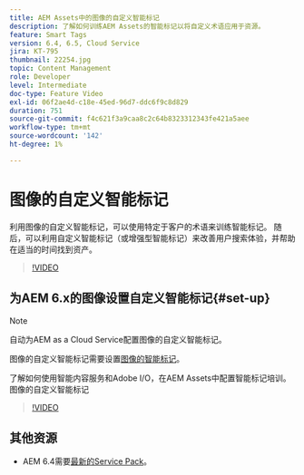 ```yaml
---
title: AEM Assets中的图像的自定义智能标记
description: 了解如何训练AEM Assets的智能标记以将自定义术语应用于资源。
feature: Smart Tags
version: 6.4, 6.5, Cloud Service
jira: KT-795
thumbnail: 22254.jpg
topic: Content Management
role: Developer
level: Intermediate
doc-type: Feature Video
exl-id: 06f2ae4d-c18e-45ed-96d7-ddc6f9c8d829
duration: 751
source-git-commit: f4c621f3a9caa8c2c64b8323312343fe421a5aee
workflow-type: tm+mt
source-wordcount: '142'
ht-degree: 1%

---
```


# 图像的自定义智能标记

利用图像的自定义智能标记，可以使用特定于客户的术语来训练智能标记。
随后，可以利用自定义智能标记（或增强型智能标记）来改善用户搜索体验，并帮助在适当的时间找到资产。

>[!VIDEO](https://video.tv.adobe.com/v/22254?quality=12&learn=on)

## 为AEM 6.x的图像设置自定义智能标记{#set-up}

>[!NOTE]
> 自动为AEM as a Cloud Service配置图像的自定义智能标记。

图像的自定义智能标记需要设置[图像的智能标记](./image-smart-tags.md#set-up)。

了解如何使用智能内容服务和Adobe I/O，在AEM Assets中配置智能标记培训。图像的自定义智能标记

>[!VIDEO](https://video.tv.adobe.com/v/23405?quality=12&learn=on)

## 其他资源

* AEM 6.4需要[最新的Service Pack](https://experienceleague.adobe.com/docs/experience-manager-release-information/aem-release-updates/aem-releases-updates.html#aem-64)。
